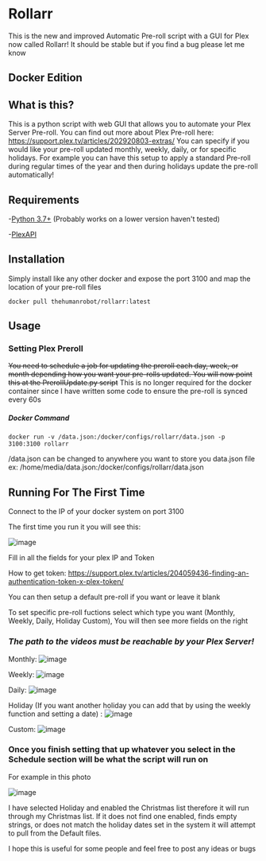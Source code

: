 # Rollarr
This is the new and improved Automatic Pre-roll script with a GUI for Plex now called Rollarr! It should be stable but if you find a bug please let me know

## Docker Edition

## What is this?
This is a python script with web GUI that allows you to automate your Plex Server Pre-roll.
You can find out more about Plex Pre-roll here: https://support.plex.tv/articles/202920803-extras/
You can specify if you would like your pre-roll updated monthly, weekly, daily, or for specific holidays.
For example you can have this setup to apply a standard Pre-roll during regular times of the year and then during holidays update the pre-roll automatically!

## Requirements
-[Python 3.7+](https://www.python.org/)
(Probably works on a lower version haven't tested)

-[PlexAPI](https://github.com/pkkid/python-plexapi)


## Installation

Simply install like any other docker and expose the port 3100 and map the location of your pre-roll files

```
docker pull thehumanrobot/rollarr:latest
```

## Usage

### Setting Plex Preroll

~~You need to schedule a job for updating the preroll each day, week, or month depending how you want your pre-rolls updated.
You will now point this at the PrerollUpdate.py script~~ This is no longer required for the docker container since I have written some code to ensure the pre-roll is synced every 60s

##### Docker Command
```
docker run -v /data.json:/docker/configs/rollarr/data.json -p 3100:3100 rollarr 
```
/data.json can be changed to anywhere you want to store you data.json file
ex: /home/media/data.json:/docker/configs/rollarr/data.json

## Running For The First Time
Connect to the IP of your docker system on port 3100

The first time you run it you will see this:


![image](https://user-images.githubusercontent.com/75536101/147721648-bbd89cc5-dfba-4736-9998-37e8473dbecb.png)



Fill in all the fields for your plex IP and Token

How to get token: https://support.plex.tv/articles/204059436-finding-an-authentication-token-x-plex-token/ 

You can then setup a default pre-roll if you want or leave it blank

To set specific pre-roll fuctions select which type you want (Monthly, Weekly, Daily, Holiday Custom), You will then see more fields on the right
### *The path to the videos must be reachable by your Plex Server!*

Monthly:
![image](https://user-images.githubusercontent.com/75536101/147721694-24749a2f-e3ca-43e4-80b6-c858297064e7.png)


Weekly:
![image](https://user-images.githubusercontent.com/75536101/147721730-9181aeca-8347-4b19-8e46-2484cea477e2.png)

Daily:
![image](https://user-images.githubusercontent.com/75536101/147721754-8ea2ed1e-1e07-4868-a91d-49b61de22ee2.png)


Holiday (If you want another holiday you can add that by using the weekly function and setting a date) :
![image](https://user-images.githubusercontent.com/75536101/147721767-9f56834e-7330-4752-bde8-fad438c90573.png)

Custom:
![image](https://user-images.githubusercontent.com/75536101/147721789-8569ff67-e4b6-4573-9f8e-576333f89416.png)


### Once you finish setting that up whatever you select in the Schedule section will be what the script will run on

For example in this photo

![image](https://user-images.githubusercontent.com/75536101/146993632-4decbe1e-d942-4c4a-b431-2bc68568f7c0.png)

I have selected Holiday and enabled the Christmas list therefore it will run through my Christmas list. If it does not find one enabled, finds empty strings, or does not match the holiday dates set in the system it will attempt to pull from the Default files.

I hope this is useful for some people and feel free to post any ideas or bugs
